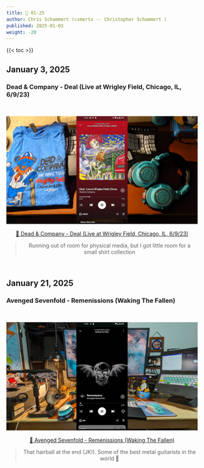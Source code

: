 ```yaml
---
title: 🎸 01-25
author: Chris Schammert (csmertx -- Christopher Schammert )
published: 2025-01-03
weight: -20
---
```


<!-- The content of this website was written by Christopher Schammert aka Chris Schammert -->

<!--more-->

{{< toc >}}

## January 3, 2025
### Dead & Company - Deal (Live at Wrigley Field, Chicago, IL, 6/9/23)

<br />
<div style="text-align: center;">

![albumimg](/Blog/music/images/dead_and_company_live_at_wrigley_field_chicago_il_06-09-23.jpg "Dead & Company - Live at Wrigley Field, Chicago, IL, 6/9/23 - Spotify Screenshot")
<br />

[🔗 Dead & Company - Deal (Live at Wrigley Field, Chicago, IL, 6/9/23)](https://www.youtube.com/watch?v=JyGRu3VZDzw "YouTube \ Dead & Company - Deal (Live at Wrigley Field, Chicago, IL, 6/9/23)")

> Running out of room for physical media, but I got little room for a small shirt collection 

</div>
<br />

## January 21, 2025
### Avenged Sevenfold - Remenissions (Waking The Fallen)

<br />
<div style="text-align: center;">

![albumimg](/Blog/music/images/avenged_sevenfold_waking_the_fallen.jpg "Avenged Sevenfold - Waking The Fallen - Spotify Screenshot")
<br />

[🔗 Avenged Sevenfold - Remenissions (Waking The Fallen)](https://www.youtube.com/watch?v=tysmwGx7TNU "YouTube \ Avenged Sevenfold - Remenissions (Waking The Fallen)")

> That hairball at the end (JK!). Some of the best metal guitarists in the world 🤘 

</div>
<br />
